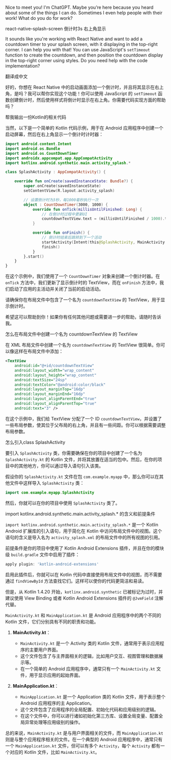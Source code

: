 Nice to meet you! I'm ChatGPT. Maybe you’re here because you heard about some of the things I can do. Sometimes I even help people with their work! What do you do for work?

react-native-splash-screen 倒计时3s 右上角显示

It sounds like you're working with React Native and want to add a countdown timer to your splash screen, with it displaying in the top-right corner. I can help you with that! You can use JavaScript's `setTimeout` function to create the countdown, and then position the countdown display in the top-right corner using styles. Do you need help with the code implementation?

翻译成中文

好的，你想在 React Native 中的启动画面添加一个倒计时，并且将其显示在右上角，是吗？我可以帮你实现这个功能！你可以使用 JavaScript 的 `setTimeout` 函数创建倒计时，然后使用样式将倒计时显示在右上角。你需要代码实现方面的帮助吗？

帮我输出一份Kotlin的相关代码

当然，以下是一个简单的 Kotlin 代码示例，用于在 Android 应用程序中创建一个启动屏幕，然后在右上角显示一个倒计时计时器：

```kotlin
import android.content.Intent
import android.os.Bundle
import android.os.CountDownTimer
import androidx.appcompat.app.AppCompatActivity
import kotlinx.android.synthetic.main.activity_splash.*

class SplashActivity : AppCompatActivity() {

    override fun onCreate(savedInstanceState: Bundle?) {
        super.onCreate(savedInstanceState)
        setContentView(R.layout.activity_splash)

        // 设置倒计时为3秒，每1000毫秒执行一次
        object : CountDownTimer(3000, 1000) {
            override fun onTick(millisUntilFinished: Long) {
                // 在倒计时过程中更新UI
                countdownTextView.text = (millisUntilFinished / 1000).toString()
            }

            override fun onFinish() {
                // 倒计时结束后跳转到下一个活动
                startActivity(Intent(this@SplashActivity, MainActivity::class.java))
                finish()
            }
        }.start()
    }
}
```

在这个示例中，我们使用了一个 `CountDownTimer` 对象来创建一个倒计时器。在 `onTick` 方法中，我们更新了显示倒计时的 TextView，而在 `onFinish` 方法中，我们启动了应用的主活动并关闭了当前的启动活动。

请确保你在布局文件中包含了一个名为 `countdownTextView` 的 TextView，用于显示倒计时。

希望这可以帮助到你！如果你有任何其他问题或需要进一步的帮助，请随时告诉我。

怎么在布局文件中创建一个名为 countdownTextView 的 TextView

在 XML 布局文件中创建一个名为 `countdownTextView` 的 TextView 很简单。你可以像这样在布局文件中添加：

```xml
<TextView
    android:id="@+id/countdownTextView"
    android:layout_width="wrap_content"
    android:layout_height="wrap_content"
    android:textSize="24sp"
    android:textColor="@android:color/black"
    android:layout_marginTop="16dp"
    android:layout_marginEnd="16dp"
    android:layout_alignParentEnd="true"
    android:layout_alignParentTop="true"
    android:text="3" />
```

在这个示例中，我们给 TextView 分配了一个 ID `countdownTextView`，并设置了一些布局参数，使其位于父布局的右上角，并且有一些间距。你可以根据需要调整布局参数。

怎么引入class SplashActivity

要引入 `SplashActivity` 类，你需要确保在你的项目中创建了一个名为 `SplashActivity.kt` 的 Kotlin 文件，并将其放置在适当的包中。然后，在你的项目中的其他地方，你可以通过导入语句引入该类。

假设你的 `SplashActivity.kt` 文件在包 `com.example.myapp` 中，那么你可以在其他文件中这样导入 `SplashActivity` 类：

```kotlin
import com.example.myapp.SplashActivity
```

然后，你就可以在你的项目中使用 `SplashActivity` 类了。

import kotlinx.android.synthetic.main.activity_splash.*  的含义和前提条件

`import kotlinx.android.synthetic.main.activity_splash.*` 是一个 Kotlin Android 扩展库的引入语句，用于简化在 Kotlin 中访问布局文件中的视图。这个语句的含义是导入名为 `activity_splash.xml` 的布局文件中的所有视图的引用。

前提条件是你的项目中使用了 Kotlin Android Extensions 插件，并且在你的模块级 `build.gradle` 文件中启用了插件：

```groovy
apply plugin: 'kotlin-android-extensions'
```

启用此插件后，你就可以在 Kotlin 代码中直接使用布局文件中的视图，而不需要通过 `findViewById` 方法查找它们。这样可以使你的代码更简洁和易读。

但是，从 Kotlin 1.4.20 开始，`kotlinx.android.synthetic` 已被标记为过时，并建议使用 View Binding 或者 Kotlin Android Extensions 插件的 `@JvmField` 注解代替。

`MainActivity.kt` 和 `MainApplication.kt` 是 Android 应用程序中的两个不同的 Kotlin 文件，它们分别具有不同的职责和功能。

1. **MainActivity.kt**：
   - `MainActivity.kt` 是一个 Activity 类的 Kotlin 文件，通常用于表示应用程序的主要用户界面。
   - 这个文件包含了与主界面相关的逻辑，比如用户交互、视图管理和数据展示等。
   - 在一个简单的 Android 应用程序中，通常只有一个 `MainActivity.kt` 文件，用于显示应用的起始界面。

2. **MainApplication.kt**：
   - `MainApplication.kt` 是一个 Application 类的 Kotlin 文件，用于表示整个 Android 应用程序的主 Application。
   - 这个文件包含了应用程序的全局配置、初始化代码和应用级别的逻辑。
   - 在这个文件中，你可以进行诸如初始化第三方库、设置全局变量、配置全局异常处理等应用级别的操作。

总的来说，`MainActivity.kt` 是与用户界面相关的文件，而 `MainApplication.kt` 则是与整个应用程序相关的文件。在一个典型的 Android 应用程序中，通常只有一个 `MainApplication.kt` 文件，但可以有多个 `Activity`，每个 `Activity` 都有一个对应的 Kotlin 文件，比如 `MainActivity.kt`。

